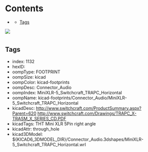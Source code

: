 



Contents
========

* [](#)
	* [Tags](#tags)
  
![][im]
# 

## Tags

- index: 1132
- hexID: 
- oompType: FOOTPRINT
- oompSize: kicad
- oompColor: kicad-footprints
- oompDesc: Connector_Audio
- oompIndex: MiniXLR-5_Switchcraft_TRAPC_Horizontal
- oompName: kicad-footprints/Connector_Audio/MiniXLR-5_Switchcraft_TRAPC_Horizontal
- kicadDesc: http://www.switchcraft.com/ProductSummary.aspx?Parent=620 http://www.switchcraft.com/Drawings/TRAPC_X-TRASM_X_SERIES_CD.PDF
- kicadTags: THT Mini XLR 5Pin right angle
- kicadAttr: through_hole
- kicad3DModel: ${KICAD6_3DMODEL_DIR}/Connector_Audio.3dshapes/MiniXLR-5_Switchcraft_TRAPC_Horizontal.wrl



[im]: image.png
